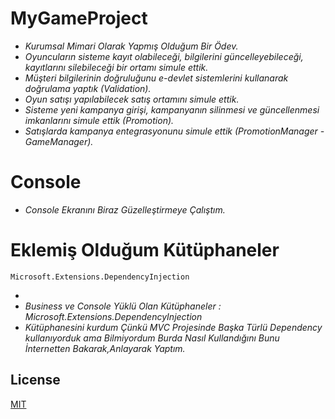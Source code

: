 # MyGameProject

* *Kurumsal Mimari Olarak Yapmış Olduğum Bir Ödev.*
* *Oyuncuların sisteme kayıt olabileceği, bilgilerini güncelleyebileceği, kayıtlarını silebileceği bir ortamı simule ettik.*
* *Müşteri bilgilerinin doğruluğunu e-devlet sistemlerini kullanarak doğrulama yaptık (Validation).*
* *Oyun satışı yapılabilecek satış ortamını simule ettik.*
* *Sisteme yeni kampanya girişi, kampanyanın silinmesi ve güncellenmesi imkanlarını simule ettik (Promotion).*
* *Satışlarda kampanya entegrasyonunu simule ettik (PromotionManager - GameManager).*

# Console 
* *Console Ekranını Biraz Güzelleştirmeye Çalıştım.*

# Eklemiş Olduğum Kütüphaneler
```
Microsoft.Extensions.DependencyInjection
```
* 
* *Business ve Console Yüklü Olan Kütüphaneler : Microsoft.Extensions.DependencyInjection*
* *Kütüphanesini kurdum Çünkü MVC Projesinde Başka Türlü Dependency kullanıyorduk ama Bilmiyordum Burda Nasıl Kullandığını Bunu İnternetten Bakarak,Anlayarak Yaptım.*



## License
[MIT](https://choosealicense.com/licenses/mit/)
